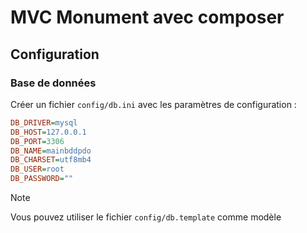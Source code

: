 # MVC Monument avec composer

## Configuration

### Base de données

Créer un fichier `config/db.ini` avec les paramètres de configuration :

```ini
DB_DRIVER=mysql
DB_HOST=127.0.0.1
DB_PORT=3306
DB_NAME=mainbddpdo
DB_CHARSET=utf8mb4
DB_USER=root
DB_PASSWORD=""
```
> [!NOTE]
> Vous pouvez utiliser le fichier `config/db.template` comme modèle